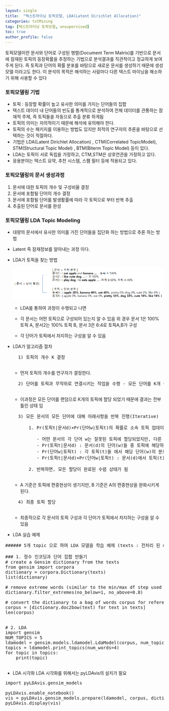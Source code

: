 ```yaml
---
layout: single
title:  "텍스트마이닝 토픽모델, LDA(Latent Dirichlet Allocation)"
categories: txtMining
tag: [텍스트마이닝 토픽모델, unsupervised]
toc: true
author_profile: false
---
```

토픽모델이란 문서와 단어로 구성된 행렬(Document Term Matrix)를 기반으로 문서에 잠재된 토픽의 등장확률을 추정하는 기법으로 분석결과를 직관적이고 정교하게 보여주게 된다.
즉 토픽과 단어의 확률 분포를 바탕으로 새로운 문서를 생성하기 때문에 생성모델 이라고도 한다.
이 분석의 목적은 해석하는 사람마다 다른 텍스트 마이닝을 해소하기 위해 사용할 수 있다

### 토픽모델링 기법

* 토픽 : 등장할 확률이 높고 유사한 의미를 가지는 단어들의 집합
* 텍스트 데이터 내 단어들의 빈도를 통계적으로 분석하여 전체 데이터를 관통하는 잠재적 주제, 즉 토픽들을 자동으로 추출 분류 하게됨
* 토픽의 의미는 자의적이기 때문에 해석에 유의해야 한다.
* 토픽의 수는 패키지를 이용하는 방법도 있지만 최적의 연구자의 추론을 바탕으로 선택하는 것이 적절하다.
* 기법은 LDA(Latent Dirichlet Allocation) , CTM(Correlated TopicModel), STM(Structural Topic Model) ,  BTM(Biterm Topic Model) 등이 있다.
* LDA는 토픽이 서로 독립을 가정하고, CTM,STM은 상호연관을 가정하고 있다.
* 응용분야는 텍스트 요약, 추천 시스템, 스팸 필터 등에 적용되고 있다.

### 토픽모델링의 문서 생성과정
1. 문서에 대한 토픽의 개수 및 구성비율 결정
2. 문서에 포함될 단어의 개수 결정
3. 문서에 포함될 단어를 발생활률에 따라 각 토픽으로 부터 반복 추출
4. 추출된 단어로 문서를 완성


### 토픽모델링 LDA Topic Modeling
* 대량의 문서에서 유사한 의미를 가진 단어들을 집단화 하는 방법으로 추론 하는 방법
* Latent 즉 잠재정보를 알아내는 과정 이다.
* LDA가 토픽을 찾는 방법
  
    <img src="../../images/2022-08-20-txtMining-topic/pic-1.png" />


    * LDA를 통하여 과정이 수행되고 나면 
  
    * 각 문서는 어떤 토픽으로 구성되어 있는지 알 수 있음
      위 경우 문서 1은 100% 토픽 A, 문서2는 100% 토픽 B, 문서 3은 6:4로 토픽A,B가 구성

    * 각 단어가 토픽에서 차지하는 구성을 알 수 있음

* LDA가 알고리즘 절차

    <pre>
    1) 토픽의 개수 K 결정
    </pre>

    - 먼저 토픽의 개수를 연구자가 결정한다.

    <pre>
    2) 단어를 토픽과 무작위로 연결시키는 작업을 수행 - 모든 단어를 K개 중 하나의 토픽으로 할당하게 됨
    </pre>
    - 이과정은 모든 단어를 랜덤으로 K개의 토픽에 할당 되었기 때문에 결과는 전부 틀린 상태 임

    <pre>
    3) 모든 문서의 모든 단어에 대해 아래사항을 반복 진행(Iterative)

        1. Pr(토픽t|문서d)×Pr(단어w|토픽t)의 확률로 소속 토픽 업데이트

           - 어떤 문서의 각 단어 w는 잘못된 토픽에 할당되었지만, 다른 단어들은 올바른 토픽에 할당된 상태라고 가정함.
           - Pr(토픽t|문서d) : 문서(d)의 단어(w)들 중 토픽에 해당하는 단어(w)들의 비율 -- A
           - Pr(단어w|토픽t) : 각 토픽(t)들 에서 해당 단어(w)의 분포 -- B
           - Pr(토픽t|문서d)×Pr(단어w|토픽t) : 문서(d)에서 토픽(t)가 단어(w) 생성 비율 -- C

        2. 반복하면, 모든 할당이 완료된 수렴 상태가 됨
    </pre>
    - A 기준은 토픽에 편중현상이 생기지만, B 기준은 A의 편중현상을 완화시키게 된다.

    <pre>
    4) 최종 토픽 할당
    </pre>    
    - 최종적으로 각 문서의 토픽 구성과 각 단어가 토픽에서 차지하는 구성을 알 수 있음

* LDA 실습 예제
<pre>
###### 5개 topic 으로 하여 LDA 모델을 학습 예제 (texts : 전처리 된 document)

### 1. 정수 인코딩과 단어 집합 만들기 
# create a Gensim dictionary from the texts
from gensim import corpora
dictionary = corpora.Dictionary(texts)
list(dictionary)

# remove extreme words (similar to the min/max df step used when creating the tf-idf matrix)
dictionary.filter_extremes(no_below=1, no_above=0.8)

# convert the dictionary to a bag of words corpus for reference
corpus = [dictionary.doc2bow(text) for text in texts]
len(corpus)


# 2. LDA 
import gensim
NUM_TOPICS = 5
ldamodel = gensim.models.ldamodel.LdaModel(corpus, num_topics = NUM_TOPICS, id2word=dictionary, passes=15)
topics = ldamodel.print_topics(num_words=4)
for topic in topics:
    print(topic)

</pre>

* LDA 시각화
LDA 시각화를 위해서는 pyLDAvis의 설치가 필요

<pre>
import pyLDAvis.gensim_models

pyLDAvis.enable_notebook()
vis = pyLDAvis.gensim_models.prepare(ldamodel, corpus, dictionary)
pyLDAvis.display(vis)
</pre>